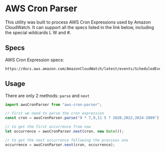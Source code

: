 # AWS Cron Parser

This utility was built to process AWS Cron Expressions used by Amazon CloudWatch. It can support all the specs listed in the link below, including the special wildcards L W and #.

## Specs

AWS Cron Expression specs:

```
https://docs.aws.amazon.com/AmazonCloudWatch/latest/events/ScheduledEvents.html#CronExpressions
```

## Usage

There are only 2 methods: `parse` and `next`

```js
import awsCronParser from "aws-cron-parser";

// first we need to parse the cron expression
const cron = awsCronParser.parse("9 * 7,9,11 5 ? 2020,2022,2024-2099");

// to get the first occurrence from now
let occurrence = awsCronParser.next(cron, new Date());

// to get the next occurrence following the previous one
occurrence = awsCronParser.next(cron, occurrence);
```
